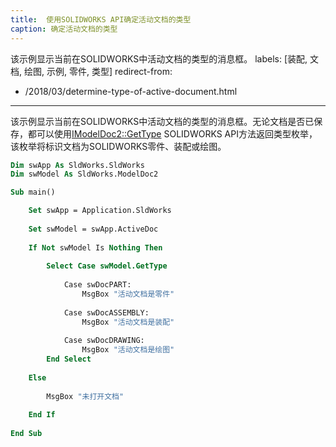 ```yaml
---
title:  使用SOLIDWORKS API确定活动文档的类型
caption: 确定活动文档的类型
---
```

 该示例显示当前在SOLIDWORKS中活动文档的类型的消息框。
labels: [装配, 文档, 绘图, 示例, 零件, 类型]
redirect-from:
  - /2018/03/determine-type-of-active-document.html
---

该示例显示当前在SOLIDWORKS中活动文档的类型的消息框。无论文档是否已保存，都可以使用[IModelDoc2::GetType](https://help.solidworks.com/2018/english/api/sldworksapi/SOLIDWORKS.Interop.sldworks~SOLIDWORKS.Interop.sldworks.IModelDoc2~GetType.html) SOLIDWORKS API方法返回类型枚举，该枚举将标识文档为SOLIDWORKS零件、装配或绘图。

```vb
Dim swApp As SldWorks.SldWorks
Dim swModel As SldWorks.ModelDoc2

Sub main()

    Set swApp = Application.SldWorks
    
    Set swModel = swApp.ActiveDoc
    
    If Not swModel Is Nothing Then
        
        Select Case swModel.GetType
            
            Case swDocPART:
                MsgBox "活动文档是零件"
            
            Case swDocASSEMBLY:
                MsgBox "活动文档是装配"
                
            Case swDocDRAWING:
                MsgBox "活动文档是绘图"
        End Select
        
    Else
        
        MsgBox "未打开文档"
        
    End If
    
End Sub
```
